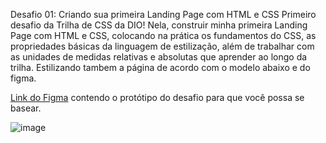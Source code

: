 Desafio 01: Criando sua primeira Landing Page com HTML e CSS
Primeiro desafio da Trilha de CSS da DIO! Nela, construir minha primeira Landing Page com HTML e CSS, colocando na prática os fundamentos do CSS,  as propriedades básicas da linguagem de estilização, além de trabalhar com as unidades de medidas relativas e absolutas que aprender ao longo da trilha. Estilizando tambem a página de acordo com o modelo abaixo e do figma.

[Link do Figma](https://www.figma.com/file/3PiokoJj9IhGDnNiWAJbz7/DIO---Desafio-01?node-id=2%3A6) contendo o protótipo do desafio para
que você possa se basear.

![image](https://user-images.githubusercontent.com/55519539/183538055-6cce606c-7d1d-4d15-a4be-ffeb5b37c956.png)